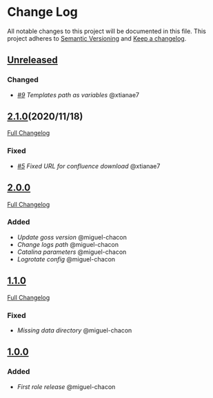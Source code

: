 # Change Log
All notable changes to this project will be documented in this file.
This project adheres to [Semantic Versioning](http://semver.org/) and [Keep a changelog](https://github.com/olivierlacan/keep-a-changelog).

## [Unreleased](https://github.com/idealista/confluence_role/tree/develop)
### Changed
- *[#9](https://github.com/idealista/confluence_role/issues/9) Templates path as variables* @xtianae7

## [2.1.0](https://github.com/idealista/confluence_role/tree/2.1.0)(2020/11/18)
[Full Changelog](https://github.com/idealista/confluence_role/compare/2.1.0...2.0.0)
### Fixed
- *[#5](https://github.com/idealista/confluence_role/issues/5) Fixed URL for confluence download* @xtianae7

## [2.0.0](https://github.com/idealista/confluence_role/tree/2.0.0)
[Full Changelog](https://github.com/idealista/confluence_role/compare/2.0.0...1.1.0)
### Added
- *Update goss version* @miguel-chacon
- *Change logs path* @miguel-chacon
- *Catalina parameters* @miguel-chacon
- *Logrotate config* @miguel-chacon

## [1.1.0](https://github.com/idealista/confluence_role/tree/1.1.0)
[Full Changelog](https://github.com/idealista/confluence_role/compare/1.1.0...1.0.0)
### Fixed
- *Missing data directory* @miguel-chacon

## [1.0.0](https://github.com/idealista/confluence_role/tree/1.0.0)
### Added
- *First role release* @miguel-chacon
